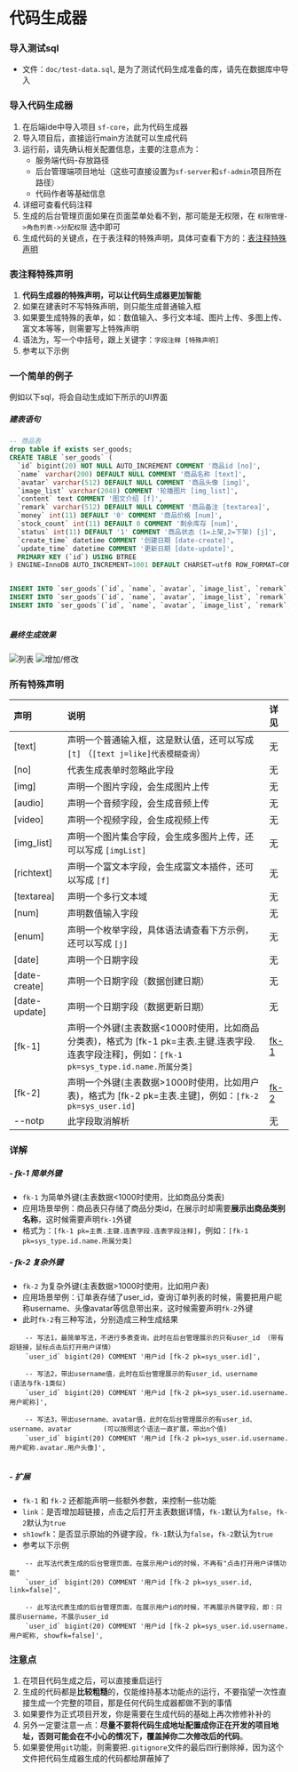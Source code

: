 # 代码生成器 


### 导入测试sql
- 文件：`doc/test-data.sql`, 是为了测试代码生成准备的库，请先在数据库中导入 


### 导入代码生成器
1. 在后端ide中导入项目 `sf-core`，此为代码生成器
2. 导入项目后，直接运行main方法就可以生成代码
3. 运行前，请先确认相关配置信息，主要的注意点为：
	- 服务端代码-存放路径
	- 后台管理端项目地址（这些可直接设置为`sf-server`和`sf-admin`项目所在路径）
	- 代码作者等基础信息
5. 详细可查看代码注释
6. 生成的后台管理页面如果在页面菜单处看不到，那可能是无权限，在 `权限管理->角色列表->分配权限` 选中即可
7. 生成代码的关键点，在于表注释的特殊声明，具体可查看下方的：[表注释特殊声明](#表注释特殊声明)



### 表注释特殊声明
1. **代码生成器的特殊声明，可以让代码生成器更加智能**
2. 如果在建表时不写特殊声明，则只能生成普通输入框
3. 如果要生成特殊的表单，如：数值输入、多行文本域、图片上传、多图上传、富文本等等，则需要写上特殊声明
4. 语法为，写一个中括号，跟上关键字：`字段注释 [特殊声明]`
5. 参考以下示例 

### 一个简单的例子

例如以下sql，将会自动生成如下所示的UI界面

##### 建表语句
``` sql 
-- 商品表 
drop table if exists ser_goods;
CREATE TABLE `ser_goods` (
  `id` bigint(20) NOT NULL AUTO_INCREMENT COMMENT '商品id [no]', 
  `name` varchar(200) DEFAULT NULL COMMENT '商品名称 [text]', 
  `avatar` varchar(512) DEFAULT NULL COMMENT '商品头像 [img]', 
  `image_list` varchar(2048) COMMENT '轮播图片 [img_list]', 
  `content` text COMMENT '图文介绍 [f]', 
  `remark` varchar(512) DEFAULT NULL COMMENT '商品备注 [textarea]',
  `money` int(11) DEFAULT '0' COMMENT '商品价格 [num]', 
  `stock_count` int(11) DEFAULT 0 COMMENT '剩余库存 [num]',
  `status` int(11) DEFAULT '1' COMMENT '商品状态 (1=上架,2=下架) [j]',
  `create_time` datetime COMMENT '创建日期 [date-create]',
  `update_time` datetime COMMENT '更新日期 [date-update]',
  PRIMARY KEY (`id`) USING BTREE
) ENGINE=InnoDB AUTO_INCREMENT=1001 DEFAULT CHARSET=utf8 ROW_FORMAT=COMPACT COMMENT='商品表';


INSERT INTO `ser_goods`(`id`, `name`, `avatar`, `image_list`, `remark`, `content`, `money`, `stock_count`, `status`, `create_time`, `update_time`) VALUES (1001, '小苹果', 'http://127.0.0.1:8099/upload/image/2020/05-11/1589130441278158564136.jpg', 'http://127.0.0.1:8099/upload/image/2020/05-11/15891304215541588315943.png', '这是一个小呀小苹果', '这是一个小呀小苹果<p><br></p>', 23, 213, 1, now(), now());
INSERT INTO `ser_goods`(`id`, `name`, `avatar`, `image_list`, `remark`, `content`, `money`, `stock_count`, `status`, `create_time`, `update_time`) VALUES (1002, '大鸭梨', 'http://127.0.0.1:8099/upload/image/2020/05-11/15891304588142094778376.png', 'http://127.0.0.1:8099/upload/image/2020/05-11/15891301925381859798545.jpg', '大鸭梨', '<p>大鸭梨图文介绍</p>', 214, 234, 1, now(), now());
INSERT INTO `ser_goods`(`id`, `name`, `avatar`, `image_list`, `remark`, `content`, `money`, `stock_count`, `status`, `create_time`, `update_time`) VALUES (1003, '小橘子', 'http://127.0.0.1:8099/upload/image/2020/05-11/15891326019482012079187.jpg', 'http://127.0.0.1:8099/upload/image/2020/05-11/1589133225670119768604.jpg', '小橘子', '<p>小橘子</p>', 123, 123, 2, now(), now());
	
```


##### 最终生成效果

![列表](https://color-test.oss-cn-qingdao.aliyuncs.com/sa-fast/g-list.png)
![增加/修改](https://color-test.oss-cn-qingdao.aliyuncs.com/sa-fast/g-update.png)		
		


### 所有特殊声明 

| 声明				 | 说明															| 详见		|
| :--------			| :--------														| :--------	|
| [text]			| 声明一个普通输入框，这是默认值，还可以写成 `[t]`	（`[text j=like]代表模糊查询`）			| 无		|
| [no]			| 代表生成表单时忽略此字段										| 无		|
| [img]			| 声明一个图片字段，会生成图片上传								| 无		|
| [audio]			| 声明一个音频字段，会生成音频上传								| 无		|
| [video]			| 声明一个视频字段，会生成视频上传								| 无		|
| [img_list]		| 声明一个图片集合字段，会生成多图片上传，还可以写成 `[imgList]`	| 无		|
| [richtext]		| 声明一个富文本字段，会生成富文本插件，还可以写成 `[f]`			| 无		|
| [textarea]		| 声明一个多行文本域											| 无		|
| [num]			| 声明数值输入字段												| 无		|
| [enum]			| 声明一个枚举字段，具体语法请查看下方示例，还可以写成 `[j]`		| 无		|
| [date]			| 声明一个日期字段												| 无		|
| [date-create]	| 声明一个日期字段（数据创建日期）								| 无		|
| [date-update]	| 声明一个日期字段（数据更新日期）								| 无		|
| [fk-1] 			| 声明一个外键(主表数据<1000时使用，比如商品分类表)，格式为 [fk-1 pk=主表.主键.连表字段.连表字段注释]，例如：`[fk-1 pk=sys_type.id.name.所属分类]` | [fk-1](#-fk-1-简单外键) |
| [fk-2] 			| 声明一个外键(主表数据>1000时使用，比如用户表)，格式为 [fk-2 pk=主表.主键]，例如：`[fk-2 pk=sys_user.id]` | [fk-2](#-fk-2-复杂外键) |
| --notp			| 此字段取消解析								| 无		|


### 详解

##### - fk-1 简单外键
- `fk-1` 为简单外键(主表数据<1000时使用，比如商品分类表)
- 应用场景举例：商品表只存储了商品分类id，在展示时却需要**展示出商品类别名称**，这时候需要声明`fk-1`外键
- 格式为：`[fk-1 pk=主表.主键.连表字段.连表字段注释]`，例如：`[fk-1 pk=sys_type.id.name.所属分类]`

##### - fk-2 复杂外键
- `fk-2` 为复杂外键(主表数据>1000时使用，比如用户表)
- 应用场景举例：订单表存储了user_id，查询订单列表的时候，需要把用户昵称username、头像avatar等信息带出来，这时候需要声明`fk-2`外键
- 此时`fk-2`有三种写法，分别造成三种生成结果

``` mysql 
	-- 写法1，最简单写法，不进行多表查询，此时在后台管理展示的只有user_id （带有超链接，鼠标点击后打开用户详情）
	`user_id` bigint(20) COMMENT '用户id [fk-2 pk=sys_user.id]',
	
	-- 写法2，带出username值，此时在后台管理展示的有user_id、username		(语法与fk-1类似)
	`user_id` bigint(20) COMMENT '用户id [fk-2 pk=sys_user.id.username.用户昵称]',
	
	-- 写法3，带出username、avatar值，此时在后台管理展示的有user_id、username、avatar		(可以按照这个语法一直扩展，带出n个值)
	`user_id` bigint(20) COMMENT '用户id [fk-2 pk=sys_user.id.username.用户昵称.avatar.用户头像]',
	
```

##### - 扩展

- `fk-1` 和 `fk-2` 还都能声明一些额外参数，来控制一些功能
- `link`：是否增加超链接，点击之后打开主表数据详情，`fk-1`默认为`false`，`fk-2`默认为`true`
- `sh1owfk`：是否显示原始的外键字段，`fk-1`默认为`false`，`fk-2`默认为`true`
- 参考以下示例

```
	-- 此写法代表生成的后台管理页面，在展示用户id的时候，不再有"点击打开用户详情功能" 
	`user_id` bigint(20) COMMENT '用户id [fk-2 pk=sys_user.id, link=false]',

	-- 此写法代表生成的后台管理页面，在展示用户id的时候，不再展示外键字段，即：只展示username，不展示user_id 
	`user_id` bigint(20) COMMENT '用户id [fk-2 pk=sys_user.id.username.用户昵称, showfk=false]',
```
		
		

### 注意点 

1. 在项目代码生成之后，可以直接重启运行
2. 生成的代码都是**比较粗糙**的，仅能维持基本功能点的运行，不要指望一次性直接生成一个完整的项目，那是任何代码生成器都做不到的事情
3. 如果要作为正式项目开发，你是需要在生成代码的基础上再次修修补补的 
4. 另外一定要注意一点：**尽量不要将代码生成地址配置成你正在开发的项目地址，否则可能会在不小心的情况下，覆盖掉你二次修改后的代码**。
5. 如果要使用`git`功能，则需要把`.gitignore`文件的最后四行删除掉，因为这个文件把代码生成器生成的代码都给屏蔽掉了









